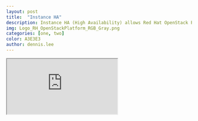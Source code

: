 ```yaml
---
layout: post
title:  "Instance HA"
description: Instance HA (High Availability) allows Red Hat OpenStack Platform to automatically evacuate and re-spawn instances on a different Compute node when their host Compute node fails. Instance HA works on shared storage or local storage environments, which means that evacuated instances maintain the same network configuration (static IP, floating IP, and so on) and the same characteristics inside the new host, even if they are spawned from scratch. This article describes how to implement and test Instance HA on RHOSPv13 using TripleO. In this scenario, ceph is used as the shared storage.
img: Logo_RH_OpenStackPlatform_RGB_Gray.png
categories: [one, two]
color: A3E3E3
author: dennis.lee
---
```


<iframe src="https://docs.google.com/document/d/e/2PACX-1vTabgNBZdhg9Ho07Wuws-lo6QNCoXqX-w3GAfKvQejVHH9l-DYZaihany-qq7A6bNH8973wq4wKgnnW/pub?embedded=true"></iframe>
